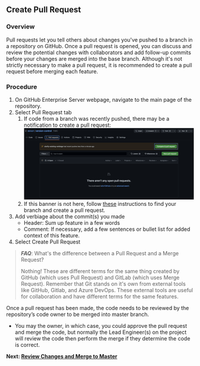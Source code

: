 ## Create Pull Request
### Overview
Pull requests let you tell others about changes you've pushed to a branch in a repository on GitHub. Once a pull request is opened, you can discuss and review the potential changes with collaborators and add follow-up commits before your changes are merged into the base branch. Although it's not strictly necessary to make a pull request, it is recommended to create a pull request before merging each feature.
### Procedure
1. On GitHub Enterprise Server webpage, navigate to the main page of the repository.
2. Select Pull Request tab
   1. If code from a branch was recently pushed, there may be a notification to create a pull request: ![New Pull Request](images/new_pull_request.png)
   2. If this banner is not here, follow [these](https://docs.github.com/en/enterprise-server@3.7/pull-requests/collaborating-with-pull-requests/proposing-changes-to-your-work-with-pull-requests/creating-a-pull-request?tool=webui) instructions to find your branch and create a pull request.
3. Add verbiage about the commit(s) you made
   - Header: Sum up feature in a few words
   - Comment: If necessary, add a few sentences or bullet list for added context of this feature.
4. Select Create Pull Request

> **_FAQ_**: What's the difference between a Pull Request and a Merge Request?
>
> Nothing! These are different terms for the same thing created by GitHub (which uses Pull Request) and GitLab (which uses Merge Request). Remember that Git stands on it's own from external tools like GitHub, Gitlab, and Azure DevOps. These external tools are useful for collaboration and have different terms for the same features.

Once a pull request has been made, the code needs to be reviewed by the repository’s code owner to be merged into master branch. 
  - You may the owner, in which case, you could approve the pull request and merge the code, but normally the Lead Engineer(s) on the project will review the code then perform the merge if they determine the code is correct. 

**Next: [Review Changes and Merge to Master](Review%20Changes%20and%20Merge%20to%20Master.md)**